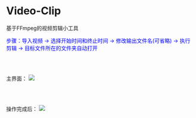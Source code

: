 # Video-Clip

基于FFmpeg的视频剪辑小工具

<font color='blue'>步骤：导入视频 -> 选择开始时间和终止时间 -> 修改输出文件名(可省略) -> 执行剪辑 -> 目标文件所在的文件夹自动打开</font>
<br>

<br>

<br>主界面：
![](https://picsy.oss-cn-qingdao.aliyuncs.com/images/202302/20230213-z4vo8d.png)
<br>

<br>

<br>操作完成后：
![](https://picsy.oss-cn-qingdao.aliyuncs.com/images/202302/20230213-RETdRC.png)
<br>

<br>
